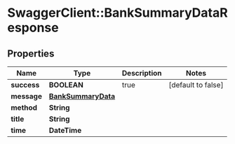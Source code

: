 # SwaggerClient::BankSummaryDataResponse

## Properties
Name | Type | Description | Notes
------------ | ------------- | ------------- | -------------
**success** | **BOOLEAN** | true | [default to false]
**message** | [**BankSummaryData**](BankSummaryData.md) |  | 
**method** | **String** |  | 
**title** | **String** |  | 
**time** | **DateTime** |  | 


